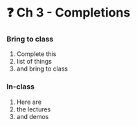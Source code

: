 # ❓ Ch 3 - Completions

### Bring to class

1. Complete this&#x20;
2. list of things
3. and bring to class

### In-class

1. Here are&#x20;
2. the lectures
3. and demos
